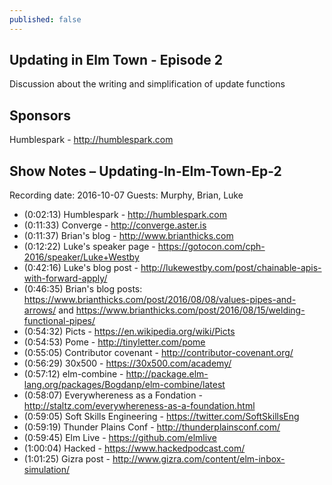 ```yaml
---
published: false
---
```

## Updating in Elm Town - Episode 2

Discussion about the writing and simplification of update functions

## Sponsors

Humblespark - http://humblespark.com

## Show Notes – Updating-In-Elm-Town-Ep-2

Recording date: 2016-10-07
Guests: Murphy, Brian, Luke

- (0:02:13) Humblespark - http://humblespark.com
- (0:11:33) Converge - http://converge.aster.is
- (0:11:37) Brian's blog - http://www.brianthicks.com
- (0:12:22) Luke's speaker page - https://gotocon.com/cph-2016/speaker/Luke+Westby
- (0:42:16) Luke's blog post - http://lukewestby.com/post/chainable-apis-with-forward-apply/
- (0:46:35) Brian's blog posts: https://www.brianthicks.com/post/2016/08/08/values-pipes-and-arrows/ and https://www.brianthicks.com/post/2016/08/15/welding-functional-pipes/
- (0:54:32) Picts - https://en.wikipedia.org/wiki/Picts
- (0:54:53) Pome - http://tinyletter.com/pome
- (0:55:05) Contributor covenant - http://contributor-covenant.org/
- (0:56:29) 30x500 - https://30x500.com/academy/
- (0:57:12) elm-combine - http://package.elm-lang.org/packages/Bogdanp/elm-combine/latest
- (0:58:07) Everywhereness as a Fondation - http://staltz.com/everywhereness-as-a-foundation.html
- (0:59:05) Soft Skills Engineering - https://twitter.com/SoftSkillsEng
- (0:59:19) Thunder Plains Conf - http://thunderplainsconf.com/
- (0:59:45) Elm Live - https://github.com/elmlive
- (1:00:04) Hacked - https://www.hackedpodcast.com/
- (1:01:25) Gizra post - http://www.gizra.com/content/elm-inbox-simulation/


